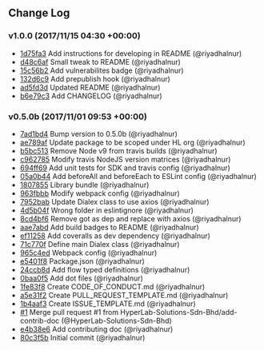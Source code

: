 ## Change Log

### v1.0.0 (2017/11/15 04:30 +00:00)
- [1d75fa3](https://github.com/HyperLab-Solutions-Sdn-Bhd/dialex-sdk-javascript/commit/1d75fa361a93f6fa0802cbe5efe93664fb73cd6c) Add instructions for developing in README (@riyadhalnur)
- [d48c6af](https://github.com/HyperLab-Solutions-Sdn-Bhd/dialex-sdk-javascript/commit/d48c6af194aaa0b8601cfea6173faef5b13e0899) Small tweak to README (@riyadhalnur)
- [15c56b2](https://github.com/HyperLab-Solutions-Sdn-Bhd/dialex-sdk-javascript/commit/15c56b2a18e82e940a43289f111ab409907544c1) Add vulnerabilites badge (@riyadhalnur)
- [132d6c9](https://github.com/HyperLab-Solutions-Sdn-Bhd/dialex-sdk-javascript/commit/132d6c94ed7432382f89a10100715f598e6f0db6) Add prepublish hook (@riyadhalnur)
- [ad5fd3d](https://github.com/HyperLab-Solutions-Sdn-Bhd/dialex-sdk-javascript/commit/ad5fd3d4a7da32ee9efa8841c42b55c2e63e4562) Updated README (@riyadhalnur)
- [b6e79c3](https://github.com/HyperLab-Solutions-Sdn-Bhd/dialex-sdk-javascript/commit/b6e79c339dd5469954f0d6017df977f9f0ebf601) Add CHANGELOG (@riyadhalnur)

### v0.5.0b (2017/11/01 09:53 +00:00)
- [7ad1bd4](https://github.com/HyperLab-Solutions-Sdn-Bhd/dialex-sdk-javascript/commit/7ad1bd4b69e7286abdb4a6eeced0a98315e104c6) Bump version to 0.5.0b (@riyadhalnur)
- [ae789af](https://github.com/HyperLab-Solutions-Sdn-Bhd/dialex-sdk-javascript/commit/ae789af999f858efdd1045dc839e17435397feff) Update package to be scoped under HL org (@riyadhalnur)
- [b5bc513](https://github.com/HyperLab-Solutions-Sdn-Bhd/dialex-sdk-javascript/commit/b5bc513877561320e9fa2d2af387180c7fa391e2) Remove Node v9 from travis builds (@riyadhalnur)
- [c962785](https://github.com/HyperLab-Solutions-Sdn-Bhd/dialex-sdk-javascript/commit/c9627855e81f93080454566f713ef773831d70b3) Modify travis NodeJS version matrices (@riyadhalnur)
- [694ff69](https://github.com/HyperLab-Solutions-Sdn-Bhd/dialex-sdk-javascript/commit/694ff694ef5a332d857a75951048c8a6341ce735) Add unit tests for SDK and travis config (@riyadhalnur)
- [05a0b44](https://github.com/HyperLab-Solutions-Sdn-Bhd/dialex-sdk-javascript/commit/05a0b440054c83f8ac1816f1e1875acd2f640b8d) Add beforeAll and beforeEach to ESLint config (@riyadhalnur)
- [1807855](https://github.com/HyperLab-Solutions-Sdn-Bhd/dialex-sdk-javascript/commit/1807855a8d603686c4d5dc22975f6ff85759817a) Library bundle (@riyadhalnur)
- [963fbbb](https://github.com/HyperLab-Solutions-Sdn-Bhd/dialex-sdk-javascript/commit/963fbbb918ec72e171155dc66519b6407384d436) Modify webpack config (@riyadhalnur)
- [7952bab](https://github.com/HyperLab-Solutions-Sdn-Bhd/dialex-sdk-javascript/commit/7952bab96b3397d0df98172afaa45722efaaf73b) Update Dialex class to use axios (@riyadhalnur)
- [4d5b04f](https://github.com/HyperLab-Solutions-Sdn-Bhd/dialex-sdk-javascript/commit/4d5b04f70c423ce8cfbbee9ecf42ed54bef903bf) Wrong folder in eslintignore (@riyadhalnur)
- [8cd4bf6](https://github.com/HyperLab-Solutions-Sdn-Bhd/dialex-sdk-javascript/commit/8cd4bf6257d0d58b873de3f42f20edba3baa8ed0) Remove got as dep and replace with axios (@riyadhalnur)
- [aae7abd](https://github.com/HyperLab-Solutions-Sdn-Bhd/dialex-sdk-javascript/commit/aae7abd5d0ee4623d28e9cf690b655370ec10d38) Add build badges to README (@riyadhalnur)
- [ef11258](https://github.com/HyperLab-Solutions-Sdn-Bhd/dialex-sdk-javascript/commit/ef11258146a896ecc5ace38368f9e1838463ee9d) Add coveralls as dev dependency (@riyadhalnur)
- [71c770f](https://github.com/HyperLab-Solutions-Sdn-Bhd/dialex-sdk-javascript/commit/71c770f517dfd75199cdcc9c8e274698825bc8cd) Define main Dialex class (@riyadhalnur)
- [965c4ed](https://github.com/HyperLab-Solutions-Sdn-Bhd/dialex-sdk-javascript/commit/965c4ed4e7c655bc3aa344d5725143f449fd5d2a) Webpack config (@riyadhalnur)
- [e5401f8](https://github.com/HyperLab-Solutions-Sdn-Bhd/dialex-sdk-javascript/commit/e5401f886ab220d8c8d69411e3135c8d37a4c4da) Package.json (@riyadhalnur)
- [24ccb8d](https://github.com/HyperLab-Solutions-Sdn-Bhd/dialex-sdk-javascript/commit/24ccb8df31a9a9a495fd77414377eb0cd0da8338) Add flow typed definitions (@riyadhalnur)
- [0baa0f5](https://github.com/HyperLab-Solutions-Sdn-Bhd/dialex-sdk-javascript/commit/0baa0f5b093f703d632f6d5cfd64aa0f0debec6d) Add dot files (@riyadhalnur)
- [1fe83f8](https://github.com/HyperLab-Solutions-Sdn-Bhd/dialex-sdk-javascript/commit/1fe83f82134a21d0b4cacee2dd0104de6b6ded2d) Create CODE_OF_CONDUCT.md (@riyadhalnur)
- [a5e31f2](https://github.com/HyperLab-Solutions-Sdn-Bhd/dialex-sdk-javascript/commit/a5e31f2fae0f5b934f447a14e63143108e00fc9e) Create PULL_REQUEST_TEMPLATE.md (@riyadhalnur)
- [1b4aaf3](https://github.com/HyperLab-Solutions-Sdn-Bhd/dialex-sdk-javascript/commit/1b4aaf324a69187c17149e9ce82a5b44d122d4cb) Create ISSUE_TEMPLATE.md (@riyadhalnur)
- [#1](https://github.com/HyperLab-Solutions-Sdn-Bhd/dialex-sdk-javascript/pull/1) Merge pull request #1 from HyperLab-Solutions-Sdn-Bhd/add-contrib-doc (@HyperLab-Solutions-Sdn-Bhd)
- [e4b38e6](https://github.com/HyperLab-Solutions-Sdn-Bhd/dialex-sdk-javascript/commit/e4b38e65fbb75f8f5dc596879728915bbb60d187) Add contributing doc (@riyadhalnur)
- [80c3f5b](https://github.com/HyperLab-Solutions-Sdn-Bhd/dialex-sdk-javascript/commit/80c3f5bce9bb4c16e2241a230c58b21cea7c2405) Initial commit (@riyadhalnur)
